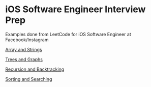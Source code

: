 # iOS Software Engineer Interview Prep

Examples done from LeetCode for iOS Software Engineer at Facebook/Instagram

<a href="Facebook.playground/Sources/Array%20and%20String">Array and Strings</a>

<a href="Facebook.playground/Sources/Trees%20and%20Graphs">Trees and Graphs</a>

<a href="Facebook.playground/Sources/Recursion">Recursion and Backtracking</a>

<a href="Facebook.playground/Sources/Trees%20and%20Graphs">Sorting and Searching</a>

